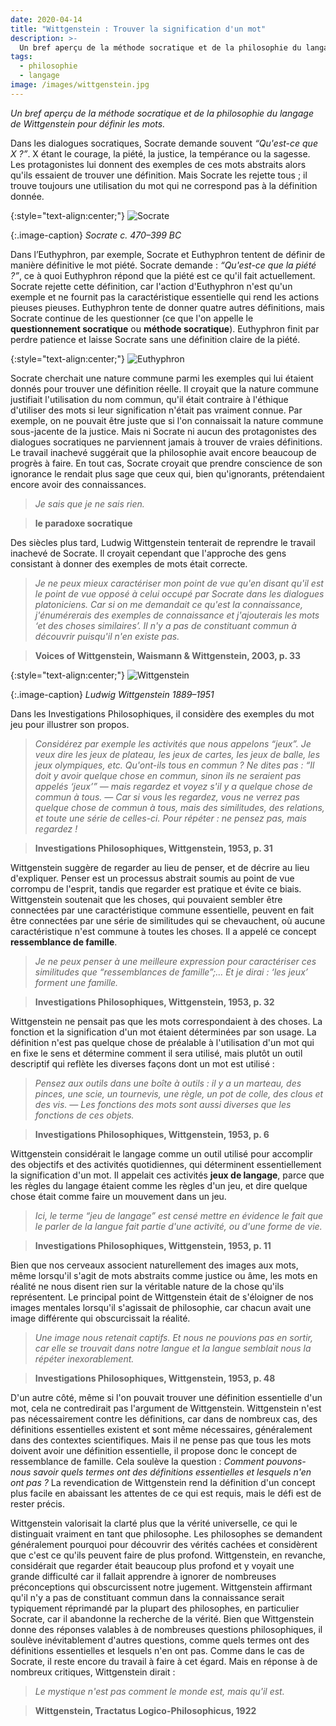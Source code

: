 ```yaml
---
date: 2020-04-14
title: "Wittgenstein : Trouver la signification d'un mot"
description: >-
  Un bref aperçu de la méthode socratique et de la philosophie du langage de Wittgenstein pour définir les mots.
tags:
  - philosophie
  - langage
image: /images/wittgenstein.jpg
---
```


*Un bref aperçu de la méthode socratique et de la philosophie du langage de Wittgenstein pour définir les mots.*

Dans les dialogues socratiques, Socrate demande souvent *“Qu'est-ce que X ?”*. X étant le courage, la piété, la justice, la tempérance ou la sagesse. Les protagonistes lui donnent des exemples de ces mots abstraits alors qu'ils essaient de trouver une définition. Mais Socrate les rejette tous ; il trouve toujours une utilisation du mot qui ne correspond pas à la définition donnée.

{:style="text-align:center;"}
![Socrate](/images/socrates.jpg)

{:.image-caption}
*Socrate c. 470–399 BC*

Dans l’Euthyphron, par exemple, Socrate et Euthyphron tentent de définir de manière définitive le mot piété. Socrate demande : *“Qu'est-ce que la piété ?”*, ce à quoi Euthyphron répond que la piété est ce qu'il fait actuellement. Socrate rejette cette définition, car l'action d'Euthyphron n'est qu'un exemple et ne fournit pas la caractéristique essentielle qui rend les actions pieuses pieuses. Euthyphron tente de donner quatre autres définitions, mais Socrate continue de les questionner (ce que l'on appelle le **questionnement socratique** ou **méthode socratique**). Euthyphron finit par perdre patience et laisse Socrate sans une définition claire de la piété.

{:style="text-align:center;"}
![Euthyphron](https://miro.medium.com/max/1200/0*JvZwMoSu7ABRDgQU)

Socrate cherchait une nature commune parmi les exemples qui lui étaient donnés pour trouver une définition réelle. Il croyait que la nature commune justifiait l'utilisation du nom commun, qu'il était contraire à l'éthique d'utiliser des mots si leur signification n'était pas vraiment connue. Par exemple, on ne pouvait être juste que si l'on connaissait la nature commune sous-jacente de la justice. Mais ni Socrate ni aucun des protagonistes des dialogues socratiques ne parviennent jamais à trouver de vraies définitions. Le travail inachevé suggérait que la philosophie avait encore beaucoup de progrès à faire. En tout cas, Socrate croyait que prendre conscience de son ignorance le rendait plus sage que ceux qui, bien qu'ignorants, prétendaient encore avoir des connaissances.

> *Je sais que je ne sais rien.*

> **le paradoxe socratique**

Des siècles plus tard, Ludwig Wittgenstein tenterait de reprendre le travail inachevé de Socrate. Il croyait cependant que l'approche des gens consistant à donner des exemples de mots était correcte.

> *Je ne peux mieux caractériser mon point de vue qu'en disant qu'il est le point de vue opposé à celui occupé par Socrate dans les dialogues platoniciens. Car si on me demandait ce qu'est la connaissance, j'énumérerais des exemples de connaissance et j'ajouterais les mots ‘et des choses similaires’. Il n'y a pas de constituant commun à découvrir puisqu'il n'en existe pas.*

> **Voices of Wittgenstein, Waismann & Wittgenstein, 2003, p. 33**

{:style="text-align:center;"}
![Wittgenstein](https://miro.medium.com/max/800/0*z-u5VJtjCSKd2xiL.webp)

{:.image-caption}
*Ludwig Wittgenstein 1889–1951*

Dans les Investigations Philosophiques, il considère des exemples du mot jeu pour illustrer son propos.

> *Considérez par exemple les activités que nous appelons “jeux”. Je veux dire les jeux de plateau, les jeux de cartes, les jeux de balle, les jeux olympiques, etc. Qu'ont-ils tous en commun ? Ne dites pas : “Il doit y avoir quelque chose en commun, sinon ils ne seraient pas appelés ‘jeux’” — mais regardez et voyez s'il y a quelque chose de commun à tous. — Car si vous les regardez, vous ne verrez pas quelque chose de commun à tous, mais des similitudes, des relations, et toute une série de celles-ci. Pour répéter : ne pensez pas, mais regardez !*

> **Investigations Philosophiques, Wittgenstein, 1953, p. 31**

Wittgenstein suggère de regarder au lieu de penser, et de décrire au lieu d'expliquer. Penser est un processus abstrait soumis au point de vue corrompu de l'esprit, tandis que regarder est pratique et évite ce biais. Wittgenstein soutenait que les choses, qui pouvaient sembler être connectées par une caractéristique commune essentielle, peuvent en fait être connectées par une série de similitudes qui se chevauchent, où aucune caractéristique n'est commune à toutes les choses. Il a appelé ce concept **ressemblance de famille**.

> *Je ne peux penser à une meilleure expression pour caractériser ces similitudes que “ressemblances de famille”;… Et je dirai : ‘les jeux’ forment une famille.*

> **Investigations Philosophiques, Wittgenstein, 1953, p. 32**

Wittgenstein ne pensait pas que les mots correspondaient à des choses. La fonction et la signification d'un mot étaient déterminées par son usage. La définition n'est pas quelque chose de préalable à l'utilisation d'un mot qui en fixe le sens et détermine comment il sera utilisé, mais plutôt un outil descriptif qui reflète les diverses façons dont un mot est utilisé :

> *Pensez aux outils dans une boîte à outils : il y a un marteau, des pinces, une scie, un tournevis, une règle, un pot de colle, des clous et des vis. — Les fonctions des mots sont aussi diverses que les fonctions de ces objets.*

> **Investigations Philosophiques, Wittgenstein, 1953, p. 6**

Wittgenstein considérait le langage comme un outil utilisé pour accomplir des objectifs et des activités quotidiennes, qui déterminent essentiellement la signification d'un mot. Il appelait ces activités **jeux de langage**, parce que les règles du langage étaient comme les règles d'un jeu, et dire quelque chose était comme faire un mouvement dans un jeu.

> *Ici, le terme “jeu de langage” est censé mettre en évidence le fait que le parler de la langue fait partie d'une activité, ou d'une forme de vie.*

> **Investigations Philosophiques, Wittgenstein, 1953, p. 11**

Bien que nos cerveaux associent naturellement des images aux mots, même lorsqu'il s'agit de mots abstraits comme justice ou âme, les mots en réalité ne nous disent rien sur la véritable nature de la chose qu'ils représentent. Le principal point de Wittgenstein était de s'éloigner de nos images mentales lorsqu'il s'agissait de philosophie, car chacun avait une image différente qui obscurcissait la réalité.

> *Une image nous retenait captifs. Et nous ne pouvions pas en sortir, car elle se trouvait dans notre langue et la langue semblait nous la répéter inexorablement.*

> **Investigations Philosophiques, Wittgenstein, 1953, p. 48**

D'un autre côté, même si l'on pouvait trouver une définition essentielle d'un mot, cela ne contredirait pas l'argument de Wittgenstein. Wittgenstein n'est pas nécessairement contre les définitions, car dans de nombreux cas, des définitions essentielles existent et sont même nécessaires, généralement dans des contextes scientifiques. Mais il ne pense pas que tous les mots doivent avoir une définition essentielle, il propose donc le concept de ressemblance de famille. Cela soulève la question : *Comment pouvons-nous savoir quels termes ont des définitions essentielles et lesquels n'en ont pas ?* La revendication de Wittgenstein rend la définition d'un concept plus facile en abaissant les attentes de ce qui est requis, mais le défi est de rester précis.

Wittgenstein valorisait la clarté plus que la vérité universelle, ce qui le distinguait vraiment en tant que philosophe. Les philosophes se demandent généralement pourquoi pour découvrir des vérités cachées et considèrent que c'est ce qu'ils peuvent faire de plus profond. Wittgenstein, en revanche, considérait que regarder était beaucoup plus profond et y voyait une grande difficulté car il fallait apprendre à ignorer de nombreuses préconceptions qui obscurcissent notre jugement. Wittgenstein affirmant qu'il n'y a pas de constituant commun dans la connaissance serait typiquement réprimandé par la plupart des philosophes, en particulier Socrate, car il abandonne la recherche de la vérité. Bien que Wittgenstein donne des réponses valables à de nombreuses questions philosophiques, il soulève inévitablement d'autres questions, comme quels termes ont des définitions essentielles et lesquels n'en ont pas. Comme dans le cas de Socrate, il reste encore du travail à faire à cet égard. Mais en réponse à de nombreux critiques, Wittgenstein dirait :

> *Le mystique n'est pas comment le monde est, mais qu'il est.*

> **Wittgenstein, Tractatus Logico-Philosophicus, 1922**